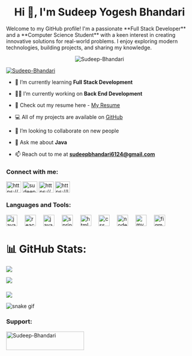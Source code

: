 <h1 align="center">Hi 👋, I'm Sudeep Yogesh Bhandari</h1>
Welcome to my GitHub profile! I'm a passionate **Full Stack Developer** and a **Computer Science Student** with a keen interest in creating innovative solutions for real-world problems. I enjoy exploring modern technologies, building projects, and sharing my knowledge.  


<p align="center"> <img src="https://komarev.com/ghpvc/?username=Sudeep-Bhandari&label=Profile%20views&color=0e75b6&style=flat" alt="Sudeep-Bhandari" /> </p>

<p align="left"> <a href="https://github.com/ryo-ma/github-profile-trophy"><img src="https://github-profile-trophy.vercel.app/?username=Sudeep-Bhandari" alt="Sudeep-Bhandari" /></a> </p>

- 🌱 I’m currently learning **Full Stack Development**

- 👨‍💻 I’m currently working on **Back End Development**

- 📑 Check out my resume here - [My Resume](https://drive.google.com/file/d/1ZuCDUANmrdYCWeaHGAuaBRIOl70Vtuae/view)

- 💻 All of my projects are available on [GitHub](https://github.com/Sudeep-Bhandari)

- 👯 I’m looking to collaborate on new people

- 💬 Ask me about **Java**

- 📫 Reach out to me at **sudeepbhandari6124@gmail.com**


<h3 align="left">Connect with me:</h3>
<p align="left">
<a href="https://linkedin.com/in/https://www.linkedin.com/in/sudeep-bhandari/" target="blank"><img align="center" src="https://raw.githubusercontent.com/rahuldkjain/github-profile-readme-generator/master/src/images/icons/Social/linked-in-alt.svg" alt="https://www.linkedin.com/in/sudeep-bhandari/" height="30" width="40" /></a>
<a href="https://www.instagram.com/sudeepbhandarik" target="blank"><img align="center" src="https://raw.githubusercontent.com/rahuldkjain/github-profile-readme-generator/master/src/images/icons/Social/instagram.svg" alt="sudeepbhandarik" height="30" width="40" /></a>
<a href="https://www.hackerrank.com/https://www.hackerrank.com/profile/sudeepbhandari61" target="blank"><img align="center" src="https://raw.githubusercontent.com/rahuldkjain/github-profile-readme-generator/master/src/images/icons/Social/hackerrank.svg" alt="https://www.hackerrank.com/profile/sudeepbhandari61" height="30" width="40" /></a>
<a href="https://www.leetcode.com/https://leetcode.com/u/sudeep_yogesh_bhandari/" target="blank"><img align="center" src="https://raw.githubusercontent.com/rahuldkjain/github-profile-readme-generator/master/src/images/icons/Social/leet-code.svg" alt="https://leetcode.com/u/sudeep_yogesh_bhandari/" height="30" width="40" /></a>
</p>

<h3 align="left">Languages and Tools:</h3>
<div align="left">
  <img src="https://cdn.jsdelivr.net/gh/devicons/devicon/icons/java/java-original.svg" height="30" alt="java logo"  />
  <img width="12" />
  <img src="https://cdn.jsdelivr.net/gh/devicons/devicon/icons/react/react-original.svg" height="30" alt="react logo"  />
  <img width="12" />
  <img src="https://cdn.jsdelivr.net/gh/devicons/devicon/icons/javascript/javascript-original.svg" height="30" alt="javascript logo"  />
  <img width="12" />
  <img src="https://cdn.jsdelivr.net/gh/devicons/devicon/icons/spring/spring-original.svg" height="30" alt="spring logo"  />
  <img width="12" />
  <img src="https://cdn.jsdelivr.net/gh/devicons/devicon/icons/html5/html5-original.svg" height="30" alt="html5 logo"  />
  <img width="12" />
  <img src="https://cdn.jsdelivr.net/gh/devicons/devicon/icons/css3/css3-original.svg" height="30" alt="css logo"  />
  <img width="12" />
  <img src="https://cdn.jsdelivr.net/gh/devicons/devicon/icons/nodejs/nodejs-original.svg" height="30" alt="nodejs logo"  />
  <img width="12" />
  <img src="https://cdn.jsdelivr.net/gh/devicons/devicon/icons/mysql/mysql-original.svg" height="30" alt="mysql logo"  />
  <img width="12" />
  <img src="https://cdn.jsdelivr.net/gh/devicons/devicon/icons/figma/figma-original.svg" height="30" alt="figma logo"  />
</div>

# 📊 GitHub Stats:

![](https://github-readme-stats.vercel.app/api?username=Sudeep-Bhandari&theme=dark&hide_border=false&include_all_commits=false&count_private=false)<br/>

![](https://github-readme-streak-stats.herokuapp.com/?user=Sudeep-Bhandari&theme=dark&hide_border=false)<br/>

###


![](https://github-readme-stats.vercel.app/api/top-langs/?username=Sudeep-Bhandari&theme=dark&hide_border=false&include_all_commits=false&count_private=false&layout=compact)

![snake gif](https://github.com/Sudeep-Bhandari/Sudeep-Bhandari/blob/output/github-snake-dark.svg)

<h3 align="left">Support:</h3>
<p><a href="https://www.buymeacoffee.com/Sudeep-Bhandari"> <img align="left" src="https://cdn.buymeacoffee.com/buttons/v2/default-yellow.png" height="50" width="210" alt="Sudeep-Bhandari" /></a></p><br><br>

